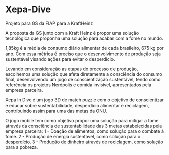 # Xepa-Dive
Projeto para GS da FIAP para a KraftHeinz

A proposta da GS junto com a Kraft Heinz é propor uma solução tecnológica que proponha uma solução para acabar com a fome no mundo.

1,85kg é a média de consumo diário alimentar de cada brasileiro, 675 kg por ano. Com essa métrica é preciso que o desenvolvimento de produção seja sustentável visando ações para evitar o desperdício. 

Levando em consideração as etapas do processo de produção, escolhemos uma solução que afeta diretamente a consciência do consumo final, desenvolvendo um jogo de conscientização sustentável, tendo como referência os projetos Nerópolis e comida invisível, apresentados pela empresa parceira.

Xepa In Dive é um jogo 3D de  match puzzle com o objetivo de conscientizar e educar sobre sustentabilidade, desperdício alimentar e reciclagem, contribuindo assim para uma das metas da ONU.

O jogo mobile tem como objetivo propor uma solução para mitigar a fome através da consciência de sustentabilidade das 3 metas estabelecidas pela empresa parceira:
1 - Doação de alimentos, como solução para o combate à fome.
2 - Produção de energia sustentável, como solução para o desperdício.
3 - Produção de dinheiro através de reciclagem, como solução para a pobreza.
